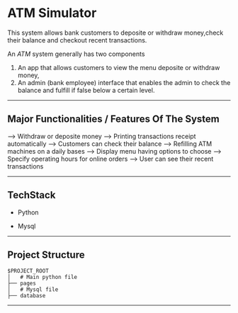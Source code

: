 # ATM Simulator

This system allows bank customers to deposite or withdraw money,check their balance and checkout recent transactions. 

An *ATM* system generally has two components 

1. An app that allows customers to view the menu deposite or withdraw money, 
2. An admin (bank employee) interface that enables the admin to check the balance and fulfill if    false below a certain level.

---

## Major Functionalities / Features Of The System

--> Withdraw or deposite money
--> Printing transactions receipt automatically
--> Customers can check their balance
--> Refilling ATM machines on a daily bases
--> Display menu having options to choose
--> Specify operating hours for online orders
--> User can see their recent transactions


---
## TechStack

- Python

- Mysql

---
## Project Structure

```
$PROJECT_ROOT
│   # Main python file
├── pages
│   # Mysql file
├── database

```
----

